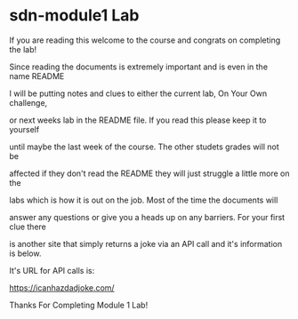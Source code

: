 # sdn-module1 Lab

If you are reading this welcome to the course and congrats on completing the lab!

Since reading the documents is extremely important and is even in the name README

I will be putting notes and clues to either the current lab, On Your Own challenge,

or next weeks lab in the README file.  If you read this please keep it to yourself 

until maybe the last week of the course.  The other studets grades will not be 

affected if they don't read the README they will just struggle a little more on the 

labs which is how it is out on the job.  Most of the time the documents will

answer any questions or give you a heads up on any barriers.  For your first clue there

is another site that simply returns a joke via an API call and it's information is below.

It's URL for API calls is:

https://icanhazdadjoke.com/

Thanks For Completing Module 1 Lab!

